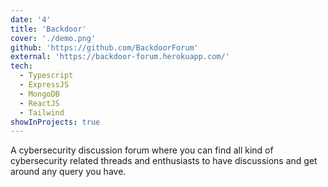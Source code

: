 ```yaml
---
date: '4'
title: 'Backdoor'
cover: './demo.png'
github: 'https://github.com/BackdoorForum'
external: 'https://backdoor-forum.herokuapp.com/'
tech:
  - Typescript
  - ExpressJS
  - MongoDB
  - ReactJS
  - Tailwind
showInProjects: true
---
```


A cybersecurity discussion forum where you can find all kind of cybersecurity related threads and enthusiasts to have discussions and get around any query you have.
